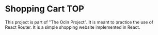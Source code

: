 # Shopping Cart TOP

This project is part of "The Odin Project". It is meant to practice the use of React Router. It is a simple shopping website implemented in React.
